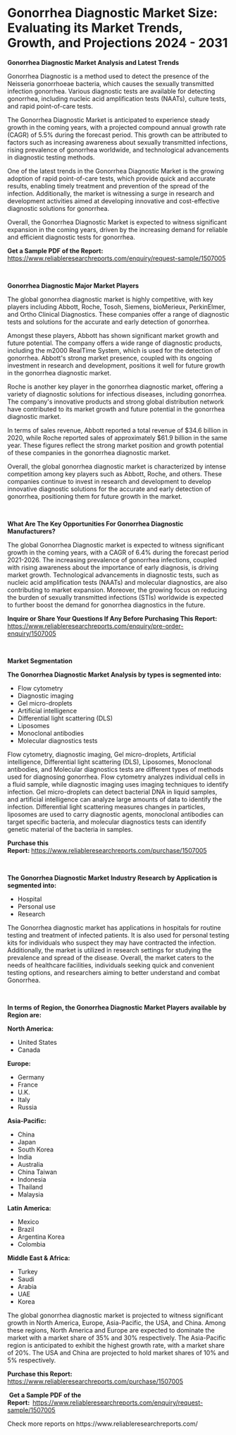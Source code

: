 <p><h1>Gonorrhea Diagnostic Market Size: Evaluating its Market Trends, Growth, and Projections 2024 - 2031</h1></p><p><strong>Gonorrhea Diagnostic Market Analysis and Latest Trends</strong></p>
<p><p>Gonorrhea Diagnostic is a method used to detect the presence of the Neisseria gonorrhoeae bacteria, which causes the sexually transmitted infection gonorrhea. Various diagnostic tests are available for detecting gonorrhea, including nucleic acid amplification tests (NAATs), culture tests, and rapid point-of-care tests.</p><p>The Gonorrhea Diagnostic Market is anticipated to experience steady growth in the coming years, with a projected compound annual growth rate (CAGR) of 5.5% during the forecast period. This growth can be attributed to factors such as increasing awareness about sexually transmitted infections, rising prevalence of gonorrhea worldwide, and technological advancements in diagnostic testing methods.</p><p>One of the latest trends in the Gonorrhea Diagnostic Market is the growing adoption of rapid point-of-care tests, which provide quick and accurate results, enabling timely treatment and prevention of the spread of the infection. Additionally, the market is witnessing a surge in research and development activities aimed at developing innovative and cost-effective diagnostic solutions for gonorrhea.</p><p>Overall, the Gonorrhea Diagnostic Market is expected to witness significant expansion in the coming years, driven by the increasing demand for reliable and efficient diagnostic tests for gonorrhea.</p></p>
<p><strong>Get a Sample PDF of the Report:&nbsp;</strong> <a href="https://www.reliableresearchreports.com/enquiry/request-sample/1507005">https://www.reliableresearchreports.com/enquiry/request-sample/1507005</a></p>
<p>&nbsp;</p>
<p><strong>Gonorrhea Diagnostic Major Market Players</strong></p>
<p><p>The global gonorrhea diagnostic market is highly competitive, with key players including Abbott, Roche, Tosoh, Siemens, bioMerieux, PerkinElmer, and Ortho Clinical Diagnostics. These companies offer a range of diagnostic tests and solutions for the accurate and early detection of gonorrhea.</p><p>Amongst these players, Abbott has shown significant market growth and future potential. The company offers a wide range of diagnostic products, including the m2000 RealTime System, which is used for the detection of gonorrhea. Abbott's strong market presence, coupled with its ongoing investment in research and development, positions it well for future growth in the gonorrhea diagnostic market.</p><p>Roche is another key player in the gonorrhea diagnostic market, offering a variety of diagnostic solutions for infectious diseases, including gonorrhea. The company's innovative products and strong global distribution network have contributed to its market growth and future potential in the gonorrhea diagnostic market.</p><p>In terms of sales revenue, Abbott reported a total revenue of $34.6 billion in 2020, while Roche reported sales of approximately $61.9 billion in the same year. These figures reflect the strong market position and growth potential of these companies in the gonorrhea diagnostic market.</p><p>Overall, the global gonorrhea diagnostic market is characterized by intense competition among key players such as Abbott, Roche, and others. These companies continue to invest in research and development to develop innovative diagnostic solutions for the accurate and early detection of gonorrhea, positioning them for future growth in the market.</p></p>
<p>&nbsp;</p>
<p><strong>What Are The Key Opportunities For Gonorrhea Diagnostic Manufacturers?</strong></p>
<p><p>The global Gonorrhea Diagnostic market is expected to witness significant growth in the coming years, with a CAGR of 6.4% during the forecast period 2021-2026. The increasing prevalence of gonorrhea infections, coupled with rising awareness about the importance of early diagnosis, is driving market growth. Technological advancements in diagnostic tests, such as nucleic acid amplification tests (NAATs) and molecular diagnostics, are also contributing to market expansion. Moreover, the growing focus on reducing the burden of sexually transmitted infections (STIs) worldwide is expected to further boost the demand for gonorrhea diagnostics in the future.</p></p>
<p><strong>Inquire or Share Your Questions If Any Before Purchasing This Report:</strong> <a href="https://www.reliableresearchreports.com/enquiry/pre-order-enquiry/1507005">https://www.reliableresearchreports.com/enquiry/pre-order-enquiry/1507005</a></p>
<p>&nbsp;</p>
<p><strong>Market Segmentation</strong></p>
<p><strong>The Gonorrhea Diagnostic Market Analysis by types is segmented into:</strong></p>
<p><ul><li>Flow cytometry</li><li>Diagnostic imaging</li><li>Gel micro-droplets</li><li>Artificial intelligence</li><li>Differential light scattering (DLS)</li><li>Liposomes</li><li>Monoclonal antibodies</li><li>Molecular diagnostics tests</li></ul></p>
<p><p>Flow cytometry, diagnostic imaging, Gel micro-droplets, Artificial intelligence, Differential light scattering (DLS), Liposomes, Monoclonal antibodies, and Molecular diagnostics tests are different types of methods used for diagnosing gonorrhea. Flow cytometry analyzes individual cells in a fluid sample, while diagnostic imaging uses imaging techniques to identify infection. Gel micro-droplets can detect bacterial DNA in liquid samples, and artificial intelligence can analyze large amounts of data to identify the infection. Differential light scattering measures changes in particles, liposomes are used to carry diagnostic agents, monoclonal antibodies can target specific bacteria, and molecular diagnostics tests can identify genetic material of the bacteria in samples.</p></p>
<p><strong>Purchase this Report:&nbsp;</strong><a href="https://www.reliableresearchreports.com/purchase/1507005">https://www.reliableresearchreports.com/purchase/1507005</a></p>
<p>&nbsp;</p>
<p><strong>The Gonorrhea Diagnostic Market Industry Research by Application is segmented into:</strong></p>
<p><ul><li>Hospital</li><li>Personal use</li><li>Research</li></ul></p>
<p><p>The Gonorrhea diagnostic market has applications in hospitals for routine testing and treatment of infected patients. It is also used for personal testing kits for individuals who suspect they may have contracted the infection. Additionally, the market is utilized in research settings for studying the prevalence and spread of the disease. Overall, the market caters to the needs of healthcare facilities, individuals seeking quick and convenient testing options, and researchers aiming to better understand and combat Gonorrhea.</p></p>
<p>&nbsp;</p>
<p><strong>In terms of Region, the Gonorrhea Diagnostic Market Players available by Region are:</strong></p>
<p>
    <p> <strong> North America: </strong>
        <ul>
            <li>United States</li>
            <li>Canada</li>
        </ul>
        </p> 
    <p> <strong> Europe: </strong>
        <ul>
            <li>Germany</li>
            <li>France</li>
            <li>U.K.</li>
            <li>Italy</li>
            <li>Russia</li>
        </ul>
        </p> 
    <p> <strong> Asia-Pacific: </strong>
        <ul>
            <li>China</li>
            <li>Japan</li>
            <li>South Korea</li>
            <li>India</li>
            <li>Australia</li>
            <li>China Taiwan</li>
            <li>Indonesia</li>
            <li>Thailand</li>
            <li>Malaysia</li>
        </ul>
        </p> 
    <p> <strong> Latin America: </strong>
        <ul>
            <li>Mexico</li>
            <li>Brazil</li>
            <li>Argentina Korea</li>
            <li>Colombia</li>
        </ul>
        </p> 
    <p> <strong> Middle East & Africa: </strong>
        <ul>
            <li>Turkey</li>
            <li>Saudi</li>
            <li>Arabia</li>
            <li>UAE</li>
            <li>Korea</li>
        </ul>
    </p>
    </p>
<p><p>The global gonorrhea diagnostic market is projected to witness significant growth in North America, Europe, Asia-Pacific, the USA, and China. Among these regions, North America and Europe are expected to dominate the market with a market share of 35% and 30% respectively. The Asia-Pacific region is anticipated to exhibit the highest growth rate, with a market share of 20%. The USA and China are projected to hold market shares of 10% and 5% respectively.</p></p>
<p><strong>Purchase this Report: </strong><a href="https://www.reliableresearchreports.com/purchase/1507005">https://www.reliableresearchreports.com/purchase/1507005</a></p>
<p>&nbsp;<strong>Get a Sample PDF of the Report:&nbsp;&nbsp;</strong><a href="https://www.reliableresearchreports.com/enquiry/request-sample/1507005">https://www.reliableresearchreports.com/enquiry/request-sample/1507005</a></p>
<p><strong></strong></p>
<p>Check more reports on https://www.reliableresearchreports.com/</p>
